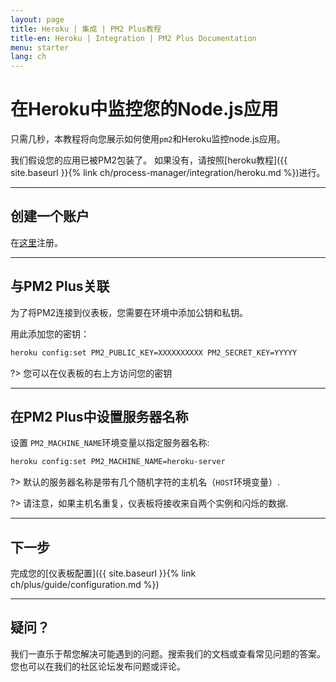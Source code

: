 ```yaml
---
layout: page
title: Heroku | 集成 | PM2 Plus教程
title-en: Heroku | Integration | PM2 Plus Documentation
menu: starter
lang: ch
---
```


# 在Heroku中监控您的Node.js应用

只需几秒，本教程将向您展示如何使用`pm2`和Heroku监控node.js应用。

我们假设您的应用已被PM2包装了。 如果没有，请按照[heroku教程]({{ site.baseurl }}{% link ch/process-manager/integration/heroku.md %})进行。

---

## 创建一个账户

在[这里](https://app.keymetrics.io/api/oauth/register)注册。

---

## 与PM2 Plus关联

为了将PM2连接到仪表板，您需要在环境中添加公钥和私钥。

用此添加您的密钥：

```bash
heroku config:set PM2_PUBLIC_KEY=XXXXXXXXXX PM2_SECRET_KEY=YYYYY
```

?> 您可以在仪表板的右上方访问您的密钥

---

## 在PM2 Plus中设置服务器名称

设置 `PM2_MACHINE_NAME`环境变量以指定服务器名称:

```bash
heroku config:set PM2_MACHINE_NAME=heroku-server
```

?> 默认的服务器名称是带有几个随机字符的主机名（`HOST`环境变量）.

?> 请注意，如果主机名重复，仪表板将接收来自两个实例和闪烁的数据.

---

## 下一步

完成您的[仪表板配置]({{ site.baseurl }}{% link ch/plus/guide/configuration.md %})

---

## 疑问？

我们一直乐于帮您解决可能遇到的问题。搜索我们的文档或查看常见问题的答案。您也可以在我们的社区论坛发布问题或评论。